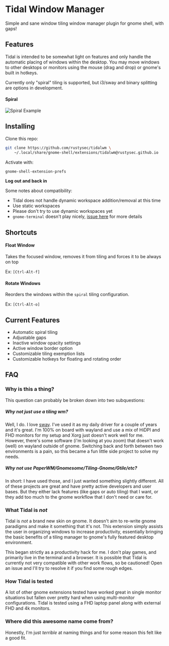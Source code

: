 # Tidal Window Manager
Simple and sane window tiling window manager plugin for gnome shell, with gaps!

## Features
Tidal is intended to be somewhat light on features and only handle the automatic
placing of windows within the desktop. You may move windows to other desktops or
monitors using the mouse (drag and drop) or gnome's built in hotkeys.

Currently only "spiral" tiling is supported, but i3/sway and binary splitting are
options in development.

#### Spiral
![Spiral Example](https://i.imgur.com/i99CRxU.gif)

## Installing
Clone this repo:
```sh
git clone https://github.com/rustysec/tidalwm \
    ~/.local/share/gnome-shell/extensions/tidalwm@rustysec.github.io

```
Activate with:
```sh
gnome-shell-extension-prefs
```

**Log out and back in**

Some notes about compatibility:
- Tidal does not handle dynamic workspace addition/removal at this time
- Use static workspaces
- Please don't try to use dynamic workspaces yet
- `gnome-terminal` doesn't play nicely, [issue here](https://github.com/rustysec/tidalwm/issues/8) for more details

## Shortcuts
#### Float Window
Takes the focused window, removes it from tiling and forces it to be always on top

Ex: `[Ctrl-Alt-f]`

#### Rotate Windows
Reorders the windows within the `spiral` tiling configuration.

Ex: `[Ctrl-Alt-o]`

## Current Features
* Automatic spiral tiling
* Adjustable gaps
* Inactive window opacity settings
* Active window border option
* Customizable tiling exemption lists
* Customizable hotkeys for floating and rotating order

## FAQ
### Why is this a thing?
This question can probably be broken down into two subquestions:

##### Why not just use a tiling wm?
Well, I do. I love [sway](https://github.com/swaywm/sway). I've used it as my daily driver for a couple of years and it's great.
I'm 100% on board with wayland and use a mix of HiDPI and FHD monitors for my setup and 
Xorg just doesn't work well for me. However, there's some software (i'm looking at you
zoom) that doesn't work (well) on wayland outside of gnome. Switching back and forth between
two environments is a pain, so this became a fun little side project to solve my needs.

##### Why not use PaperWM/Gnomesome/Tiling-Gnome/Gtile/etc?
In short: I have used those, and I just wanted something slightly different. All of these
projects are great and have pretty active developers and user bases. But they either lack
features (like gaps or auto tiling) that I want, or they add too much to the gnome workflow
that I don't need or care for.

### What Tidal is _not_
Tidal is _not_ a brand new skin on gnome. It doesn't aim to re-write gnome paradigms and make 
it something that it's not. This extension simply assists the user in organizing windows  to
increase productivity, essentially bringing the basic benefits of a tiling manager to gnome's
fully featured desktop environment.

This began strictly as a productivity hack for me. I don't play games, and primarily
live in the terminal and a browser. It is possible that Tidal is currently not very
compatible with other work flows, so be cautioned! Open an issue and I'll try to 
resolve it if you find some rough edges.

### How Tidal is tested
A lot of other gnome extensions tested have worked great in single monitor situations
but fallen over pretty hard when using multi-monitor configurations. Tidal is tested using a FHD 
laptop panel along with external FHD and 4k monitors.

### Where did this awesome name come from?
Honestly, I'm just _terrible_ at naming things and for some reason this felt like a
good fit.
